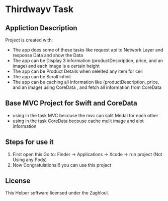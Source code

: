 # Thirdwayv Task

## Appliction Description
Project is created with:
* The app does some of these tasks like request api to Network Layer and response Data and show the Data
* The app can be Display 3 information (productDescription, price, and an image) and each image is a certain height
* The app can be Product Details when selelted any item for cell
* The app can be Scroll infinit
* The app can be caching all information like (productDescription, price, and an image) using CoreData , and fetch all information from CoreData

## Base MVC Project for Swift and CoreData

* using in the task MVC becouse the mvc can split Medal for each other
* using in the task CoreData becouse cache mulit image and alot information


## Steps for use it 
1. First open this Go to: Finder → Applications → Xcode → run project  (Not Using any Pods) 
2. Now Congratulations!!! you can use this project 

## License
This Helper software licensed under the Zaghloul.
